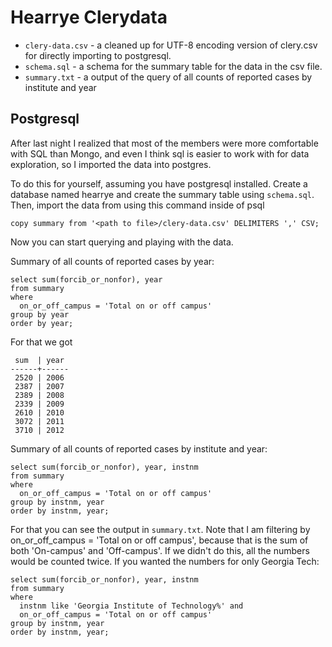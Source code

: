 Hearrye Clerydata
=================

* `clery-data.csv` - a cleaned up for UTF-8 encoding version of clery.csv for directly importing to postgresql. 
* `schema.sql` - a schema for the summary table for the data in the csv file.
* `summary.txt` - a output of the query of all counts of reported cases by institute and year

## Postgresql

After last night I realized that most of the members were more comfortable with SQL than Mongo, and even I think sql is easier to work with for data exploration, so I imported the data into postgres.

To do this for yourself, assuming you have postgresql installed. Create a database named hearrye and create the summary table using `schema.sql`. Then, import the data from using this command inside of psql

```
copy summary from '<path to file>/clery-data.csv' DELIMITERS ',' CSV;
```

Now you can start querying and playing with the data.

Summary of all counts of reported cases by year:

```
select sum(forcib_or_nonfor), year
from summary
where
  on_or_off_campus = 'Total on or off campus'
group by year
order by year;
```

For that we got

```
 sum  | year 
------+------
 2520 | 2006
 2387 | 2007
 2389 | 2008
 2339 | 2009
 2610 | 2010
 3072 | 2011
 3710 | 2012
```

Summary of all counts of reported cases by institute and year:

```
select sum(forcib_or_nonfor), year, instnm 
from summary 
where
  on_or_off_campus = 'Total on or off campus' 
group by instnm, year
order by instnm, year;
```

For that you can see the output in `summary.txt`.
Note that I am filtering by on_or_off_campus = 'Total on or off campus', because that is the sum of both 'On-campus' and 'Off-campus'. If we didn't do this, all the numbers would be counted twice. If you wanted the numbers for only Georgia Tech:

```
select sum(forcib_or_nonfor), year, instnm 
from summary 
where
  instnm like 'Georgia Institute of Technology%' and
  on_or_off_campus = 'Total on or off campus' 
group by instnm, year
order by instnm, year;
```

